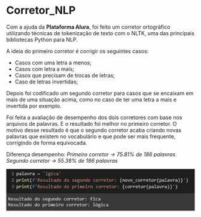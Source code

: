 # **Corretor_NLP**

Com a ajuda da **Plataforma Alura**, foi feito um corretor ortográfico utilizando técnicas de tokenização de texto com o NLTK, uma das principais bibliotecas Python para NLP.

A ideia do primeiro corretor é corrigir os seguintes casos:
- Casos com uma letra a menos;
- Casos com letra a mais;
- Casos que precisam de trocas de letras;
- Caso de letras invertidas;

Depois foi codificado um segundo corretor para casos que se encaixam em mais de uma situação acima, como no caso de ter uma letra a mais e invertida por exemplo.

Foi feita a avaliaçâo de desempenho dos dois corretores com base nos arquivos de palavras. E o resultado foi melhor no primeiro corretor.
O motivo desse resultado é que o segundo corretor acaba criando novas palavras que existem no vocabulário e que pode ser mais frequente, corrigindo de forma equivocada. 

Diferença desempenho:
*Primeiro corretor -> 75.81% de 186 palavras*
*Segundo corretor -> 55.38% de 186 palavras*

<img src="https://github.com/duelopes/Corretor_NLP/blob/main/Resultado.png" alt="Resultado"/>
